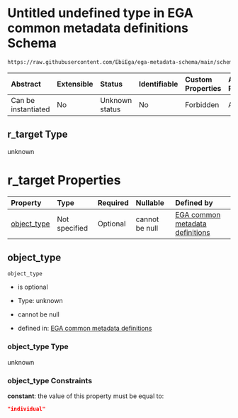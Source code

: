 # Untitled undefined type in EGA common metadata definitions Schema

```txt
https://raw.githubusercontent.com/EbiEga/ega-metadata-schema/main/schemas/EGA.common-definitions.json#/definitions/r-target-individual/properties/r_target
```



| Abstract            | Extensible | Status         | Identifiable | Custom Properties | Additional Properties | Access Restrictions | Defined In                                                                                           |
| :------------------ | :--------- | :------------- | :----------- | :---------------- | :-------------------- | :------------------ | :--------------------------------------------------------------------------------------------------- |
| Can be instantiated | No         | Unknown status | No           | Forbidden         | Allowed               | none                | [EGA.common-definitions.json\*](../../../schemas/EGA.common-definitions.json "open original schema") |

## r\_target Type

unknown

# r\_target Properties

| Property                     | Type          | Required | Nullable       | Defined by                                                                                                                                                                                                                                                                                                             |
| :--------------------------- | :------------ | :------- | :------------- | :--------------------------------------------------------------------------------------------------------------------------------------------------------------------------------------------------------------------------------------------------------------------------------------------------------------------- |
| [object\_type](#object_type) | Not specified | Optional | cannot be null | [EGA common metadata definitions](ega-12-definitions-relationship-target-individual-properties-r_target-properties-object_type.md "https://raw.githubusercontent.com/EbiEga/ega-metadata-schema/main/schemas/EGA.common-definitions.json#/definitions/r-target-individual/properties/r_target/properties/object_type") |

## object\_type



`object_type`

*   is optional

*   Type: unknown

*   cannot be null

*   defined in: [EGA common metadata definitions](ega-12-definitions-relationship-target-individual-properties-r_target-properties-object_type.md "https://raw.githubusercontent.com/EbiEga/ega-metadata-schema/main/schemas/EGA.common-definitions.json#/definitions/r-target-individual/properties/r_target/properties/object_type")

### object\_type Type

unknown

### object\_type Constraints

**constant**: the value of this property must be equal to:

```json
"individual"
```
